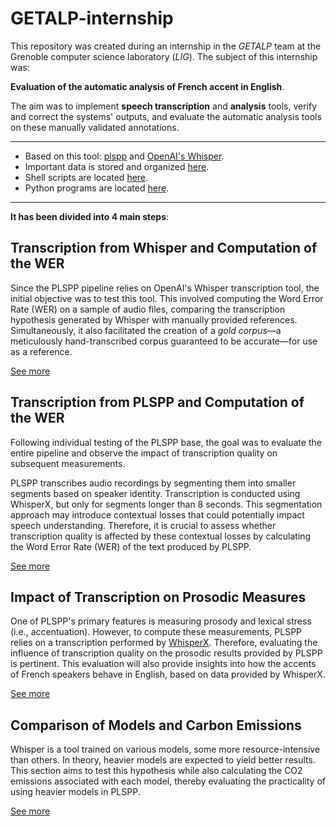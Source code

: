 # GETALP-internship

This repository was created during an internship in the *GETALP* team at the Grenoble computer science laboratory (*LIG*). The subject of this internship was:

**Evaluation of the automatic analysis of French accent in English**.

The aim was to implement **speech transcription** and **analysis** tools, verify and correct the systems' outputs, and evaluate the automatic analysis tools on these manually validated annotations.

----------------------------------------------------------------------------------------------------

* Based on this tool: [plspp](https://gricad-gitlab.univ-grenoble-alpes.fr/lidilem/plspp) and [OpenAI's Whisper](https://github.com/openai/whisper).
* Important data is stored and organized [here](https://docs.google.com/spreadsheets/d/1V8g1R39eb_w_HWZOjSdOJWTzMdefQilUtBhCA2uvhWg/edit?usp=sharing).
* Shell scripts are located [here](Scripts/).
* Python programs are located [here](Python_Programs/).

----------------------------------------------------------------------------------------------------

**It has been divided into 4 main steps**:

## Transcription from Whisper and Computation of the WER

Since the PLSPP pipeline relies on OpenAI's Whisper transcription tool, the initial objective was to test this tool. This involved computing the Word Error Rate (WER) on a sample of audio files, comparing the transcription hypothesis generated by Whisper with manually provided references. Simultaneously, it also facilitated the creation of a *gold corpus*—a meticulously hand-transcribed corpus guaranteed to be accurate—for use as a reference.

[See more](Whisper_WER/)

## Transcription from PLSPP and Computation of the WER

Following individual testing of the PLSPP base, the goal was to evaluate the entire pipeline and observe the impact of transcription quality on subsequent measurements.

PLSPP transcribes audio recordings by segmenting them into smaller segments based on speaker identity. Transcription is conducted using WhisperX, but only for segments longer than 8 seconds. This segmentation approach may introduce contextual losses that could potentially impact speech understanding. Therefore, it is crucial to assess whether transcription quality is affected by these contextual losses by calculating the Word Error Rate (WER) of the text produced by PLSPP.

[See more](PLSPP_WER/)

## Impact of Transcription on Prosodic Measures

One of PLSPP's primary features is measuring prosody and lexical stress (i.e., accentuation). However, to compute these measurements, PLSPP relies on a transcription performed by [WhisperX](https://github.com/m-bain/whisperX). Therefore, evaluating the influence of transcription quality on the prosodic results provided by PLSPP is pertinent. This evaluation will also provide insights into how the accents of French speakers behave in English, based on data provided by WhisperX.

[See more](PLSPP_Prosodic/)

## Comparison of Models and Carbon Emissions

Whisper is a tool trained on various models, some more resource-intensive than others. In theory, heavier models are expected to yield better results. This section aims to test this hypothesis while also calculating the CO2 emissions associated with each model, thereby evaluating the practicality of using heavier models in PLSPP.

[See more](emissions/)
